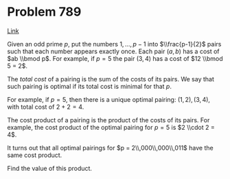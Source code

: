 # Problem 789

[Link](https://projecteuler.net/problem=789)

Given an odd prime $p$, put the numbers $1,...,p-1$ into $\\frac{p-1}{2}$ pairs such that each number appears exactly once. Each pair $(a,b)$ has a cost of $ab \\bmod p$. For example, if $p=5$ the pair $(3,4)$ has a cost of $12 \\bmod 5 = 2$.

The *total cost* of a pairing is the sum of the costs of its pairs. We say that such pairing is optimal if its total cost is minimal for that $p$.

For example, if $p = 5$, then there is a unique optimal pairing: $(1, 2), (3, 4)$, with total cost of $2 + 2 = 4$.

The cost product of a pairing is the product of the costs of its pairs. For example, the cost product of the optimal pairing for $p = 5$ is $2 \\cdot 2 = 4$.

It turns out that all optimal pairings for $p = 2\\,000\\,000\\,011$ have the same cost product.

Find the value of this product.
